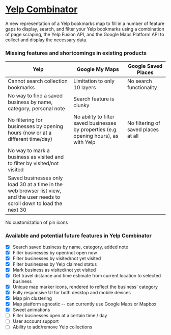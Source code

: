 # [Yelp Combinator](http://yelp-combinator.louiscohen.me)
A new representation of a Yelp bookmarks map to fill in a number of feature gaps to display, search, and filter your Yelp bookmarks using a combination of page scraping, the Yelp Fusion API, and the Google Maps Platform API to collect and display the necessary data.

### Missing features and shortcomings in existing products
Yelp | Google My Maps | Google Saved Places
-------- | ---------- | --------------
Cannot search collection bookmarks | Limitation to only 10 layers | No search functionality 
No way to find a saved business by name, category, personal note | Search feature is clunky | 
No filtering for businesses by opening hours (now or at a different time/day) | No ability to filter saved businesses by properties (e.g. opening hours), as with Yelp | No filtering of saved places at all
No way to mark a business as visited and to filter by visited/not visited | 
Saved businesses only load 30 at a time in the web browser list view, and the user needs to scroll down to load the next 30 | 
No customization of pin icons

### Available and potential future features in Yelp Combinator
- [x] Search saved business by name, category, added note
- [x] Filter businesses by open/not open now
- [x] Filter businesses by visited/not yet visited
- [x] Filter businesses by Yelp claimed status
- [x] Mark business as visited/not yet visited
- [x] Get travel distance and time estimate from current location to selected business
- [X] Unique map marker icons, rendered to reflect the business' category
- [x] Fully responsive UI for both desktop and mobile devices
- [x] Map pin clustering
- [x] Map platform agnostic -- can currently use Google Maps or Mapbox 
- [x] Sweet animations
- [ ] Filter businesses open at a certain time / day
- [ ] User account support
- [ ] Ability to add/remove Yelp collections
